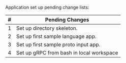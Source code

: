 Application set up pending change lists:

| # | Pending Changes |
| - | -- |
| 1 | Set up directory skeleton. |
| 2 | Set up first sample language app. | 
| 3 | Set up first sample proto input app. |
| 4 | Set up gRPC from bash in local workspace |
